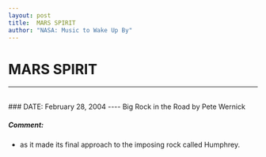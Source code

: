 ```yaml
---
layout: post
title:  MARS SPIRIT
author: "NASA: Music to Wake Up By"
---
```


# MARS SPIRIT
----
<br/>
### DATE: February 28, 2004
----
Big Rock in the Road by Pete Wernick

##### Comment:
* as it made its final approach to the imposing rock called Humphrey.

